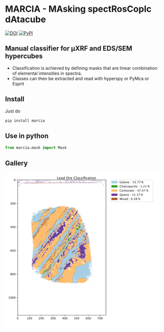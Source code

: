 
# MARCIA - MAsking spectRosCopIc dAtacube
[![DOI](https://zenodo.org/badge/DOI/10.5281/zenodo.3929745.svg)](https://doi.org/10.5281/zenodo.3929745)
[![PyPI](https://img.shields.io/badge/MARCIA-v0.1.0-blue.svg?maxAge=2592000)](https://pypi.org/project/MARCIA/)

## Manual classifier for µXRF and EDS/SEM hypercubes
 - Classification is achieved by defining masks that are linear combination of elemental intensities in spectra.
 - Classes can then be extracted and read with hyperspy or PyMca or Esprit


## Install
Just do
```bash
pip install marcia
```

## Use in python
```python
from marcia.mask import Mask
```

## Gallery
![Example](https://github.com/hameye/MARCIA/blob/master/gallery.png)
